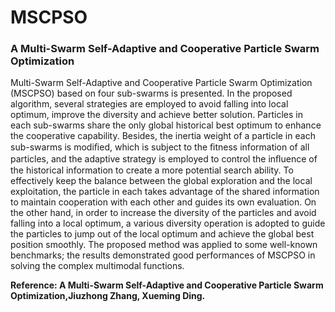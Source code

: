 # MSCPSO
### A Multi-Swarm Self-Adaptive and Cooperative Particle Swarm Optimization

Multi-Swarm Self-Adaptive and Cooperative Particle Swarm Optimization (MSCPSO) based on four sub-swarms is presented. In the proposed algorithm, several strategies are employed to avoid falling into local optimum, improve the diversity and achieve better solution. Particles in each sub-swarms share the only global historical best optimum to enhance the cooperative capability. Besides, the inertia weight of a particle in each sub-swarms is modiﬁed, which is subject to the ﬁtness information of all particles, and the adaptive strategy is employed to control the inﬂuence of the historical information to create a more potential search ability. To effectively keep the balance between the global exploration and the local exploitation, the particle in each takes advantage of the shared information to maintain cooperation with each other and guides its own evaluation. On the other hand, in order to increase the diversity of the particles and avoid falling into a local optimum, a various diversity operation is adopted to guide the particles to jump out of the local optimum and achieve the global best position smoothly. The proposed method was applied to some well-known benchmarks; the results demonstrated good performances of MSCPSO in solving the complex multimodal functions.

**Reference: A Multi-Swarm Self-Adaptive and Cooperative Particle Swarm Optimization,Jiuzhong Zhang, Xueming Ding.**
